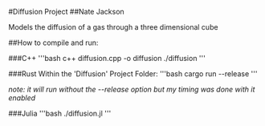 #Diffusion Project
##Nate Jackson

Models the diffusion of a gas through a three dimensional cube

##How to compile and run:

###C++
'''bash
c++ diffusion.cpp -o diffusion
./diffusion
'''

###Rust
Within the 'Diffusion' Project Folder:
'''bash
cargo run --release
'''

*note: it will run without the --release option but my timing was done with it enabled*

###Julia
'''bash
./diffusion.jl
'''
